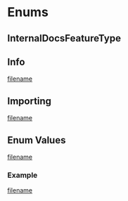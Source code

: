 # Enums

## InternalDocsFeatureType

<!-- tabs:start -->

## **Info**

[filename](../../@0.1.0/api/_enum/InternalDocsFeatureType/info.md ":include")

## **Importing**

[filename](../../@0.1.0/api/_enum/InternalDocsFeatureType/import.md ":include")

## **Enum Values**

[filename](../../@0.1.0/api/_enum/InternalDocsFeatureType/enum-values.md ":include")

### **Example**

[filename](../../@0.1.0/api/_enum/InternalDocsFeatureType/example.md ":include")

<!-- tabs:end -->
